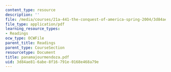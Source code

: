 ```yaml
---
content_type: resource
description: ''
file: /media/courses/21a-441-the-conquest-of-america-spring-2004/3d84ae816abe8f16791e0168e468a79e_panamajourmendoza.pdf
file_type: application/pdf
learning_resource_types:
- Readings
ocw_type: OCWFile
parent_title: Readings
parent_type: CourseSection
resourcetype: Document
title: panamajourmendoza.pdf
uid: 3d84ae81-6abe-8f16-791e-0168e468a79e
---
```

